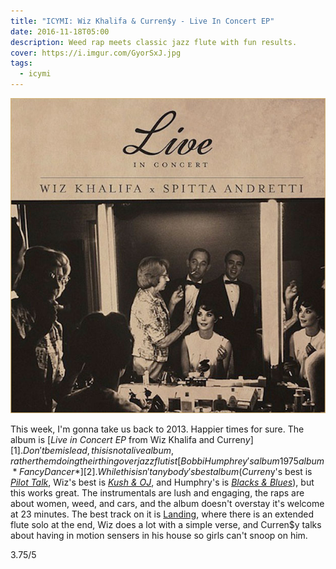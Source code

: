 ```yaml
---
title: "ICYMI: Wiz Khalifa & Curren$y - Live In Concert EP"
date: 2016-11-18T05:00
description: Weed rap meets classic jazz flute with fun results.
cover: https://i.imgur.com/GyorSxJ.jpg
tags: 
  - icymi
---
```


![Wiz Khalifa & Curren$y - Live In Concert EP](./img/icymi/live-in-concert.jpg)

This week, I'm gonna take us back to 2013. Happier times for sure. The album is
[*Live in Concert EP* from Wiz Khalifa and Curren$y][1]. Don't be mislead, this
is not a  live album, rather them doing their thing over jazz flutist [Bobbi Humphrey's album 1975 album *Fancy Dancer*][2].
While this isn't anybody's best album (Curren$y's best is [*Pilot Talk*][3],
Wiz's best is [*Kush & OJ*][4], and Humphry's is [*Blacks & Blues*][5]), but
this works great. The instrumentals are lush and engaging, the raps are about
women, weed, and cars, and the album doesn't overstay it's welcome at 23
minutes. The best track on it is [Landing][6], where there is an extended flute
solo at the end, Wiz does a lot with a simple verse, and Curren$y talks about
having in motion sensers in his house so girls can't snoop on him.

3.75/5

[1]: https://open.spotify.com/album/2r1pEm4zT8bzXy9zGKOLwe
[2]: https://open.spotify.com/album/1pT80BtTp6pzTvX3PFUHpb
[3]: https://open.spotify.com/album/5ydx8HEoTmJrxZuPKcTU4V
[4]: http://www.datpiff.com/Wiz-Khalifa-Kush-OJ-mixtape.112367.html
[5]: https://open.spotify.com/album/1zCeavwN7ZhPIGR5phKxJv
[6]: https://open.spotify.com/track/3GQsfS8DwxLPHWBBqFHOgI
